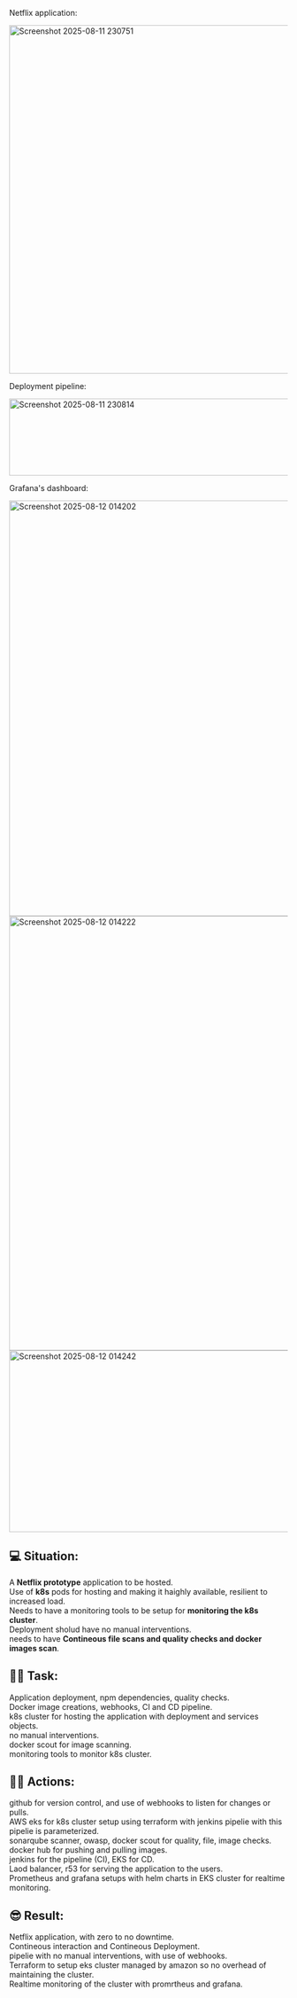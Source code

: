 Netflix application:

<img width="900" height="629" alt="Screenshot 2025-08-11 230751" src="https://github.com/user-attachments/assets/7db829e1-e3e5-4943-9e58-66c8826c9580" />

Deployment pipeline:

<img width="900" height="139" alt="Screenshot 2025-08-11 230814" src="https://github.com/user-attachments/assets/0ded8e0d-acf3-4697-b99f-1d561e792e96" />


Grafana's dashboard:

<img width="900" height="750" alt="Screenshot 2025-08-12 014202" src="https://github.com/user-attachments/assets/a9f27b5e-7d96-4330-a91b-5c4e02e7565f" />

  
<img width="900" height="784" alt="Screenshot 2025-08-12 014222" src="https://github.com/user-attachments/assets/314323c8-3a46-4c0c-9a5b-440ff455aefc" />

  
<img width="900" height="328" alt="Screenshot 2025-08-12 014242" src="https://github.com/user-attachments/assets/acd886c1-d04a-46ed-b99b-cc5248c2bc53" />


## 💻 Situation:  
  A **Netflix prototype** application to be hosted.  
  Use of **k8s** pods for hosting and making it haighly available, resilient to increased load.  
  Needs to have a monitoring tools to be setup for **monitoring the k8s cluster**.  
  Deployment sholud have no manual interventions.  
  needs to have **Contineous file scans and quality checks and docker images scan**.  
		
## 🕵️‍♂️ Task:
  Application deployment, npm dependencies, quality checks.  
  Docker image creations, webhooks, CI and CD pipeline.  
  k8s cluster for hosting the application with deployment and services objects.  
  no manual interventions.  
  docker scout for image scanning.  
  monitoring tools to monitor k8s cluster.  

## 🏋️‍♂️ Actions:
  github for version control, and use of webhooks to listen for changes or pulls.  
  AWS eks for k8s cluster setup using terraform with jenkins pipelie with this pipelie is parameterized.  
  sonarqube scanner, owasp, docker scout for quality, file, image checks.  
  docker hub for pushing and pulling images.  
  jenkins for the pipeline (CI), EKS for CD.  
  Laod balancer, r53 for serving the application to the users.  
  Prometheus and grafana setups with helm charts in EKS cluster for realtime monitoring.  

## 😎 Result:
  Netflix application, with zero to no downtime.  
  Contineous interaction and Contineous Deployment.  
  pipelie with no manual interventions, with use of webhooks.  
  Terraform to setup eks cluster managed by amazon so no overhead of maintaining the cluster.  
  Realtime monitoring of the cluster with promrtheus and grafana.  
